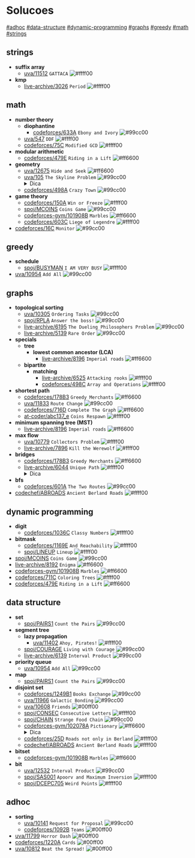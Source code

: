 <h1>Solucoes</h1>

[#adhoc](#adhoc) [#data-structure](#data-structure) [#dynamic-programming](#dynamic-programming) [#graphs](#graphs) [#greedy](#greedy) [#math](#math) [#strings](#strings) 
## strings
- **suffix array**
	- [uva/11512](./uva/11512.cpp) `GATTACA` ![#ffff00](https://via.placeholder.com/15/ffff00/000000?text=+)
- **kmp**
	- [live-archive/3026](./live-archive/3026.cpp) `Period` ![#ffff00](https://via.placeholder.com/15/ffff00/000000?text=+)
## math
- **number theory**
	- **diophantine**
		- [codeforces/633A](./codeforces/633A.cpp) `Ebony and Ivory` ![#99cc00](https://via.placeholder.com/15/99cc00/000000?text=+)
	- [uva/547](./uva/547.cpp) `DDF` ![#ffff00](https://via.placeholder.com/15/ffff00/000000?text=+)
	- [codeforces/75C](./codeforces/75C.cpp) `Modified GCD` ![#ffff00](https://via.placeholder.com/15/ffff00/000000?text=+)
- **modular arithmetic**
	- [codeforces/479E](./codeforces/479E.cpp) `Riding in a Lift` ![#ff6600](https://via.placeholder.com/15/ff6600/000000?text=+)
- **geometry**
	- [uva/12675](./uva/12675.cpp) `Hide and Seek` ![#ff6600](https://via.placeholder.com/15/ff6600/000000?text=+)
	- [uva/105](./uva/105.cpp) `The Skyline Problem` ![#99cc00](https://via.placeholder.com/15/99cc00/000000?text=+) <details><summary>Dica</summary>line sweep</details>
	- [codeforces/498A](./codeforces/498A.cpp) `Crazy Town` ![#99cc00](https://via.placeholder.com/15/99cc00/000000?text=+)
- **game theory**
	- [codeforces/150A](./codeforces/150A.cpp) `Win or Freeze` ![#ffff00](https://via.placeholder.com/15/ffff00/000000?text=+)
	- [spoj/MCOINS](./spoj/MCOINS.cpp) `Coins Game` ![#99cc00](https://via.placeholder.com/15/99cc00/000000?text=+)
	- [codeforces-gym/101908B](./codeforces-gym/101908B.cpp) `Marbles` ![#ff6600](https://via.placeholder.com/15/ff6600/000000?text=+)
	- [codeforces/603C](./codeforces/603C.cpp) `Liege of Legendre` ![#ffff00](https://via.placeholder.com/15/ffff00/000000?text=+)
- [codeforces/16C](./codeforces/16C.cpp) `Monitor` ![#99cc00](https://via.placeholder.com/15/99cc00/000000?text=+)
## greedy
- **schedule**
	- [spoj/BUSYMAN](./spoj/BUSYMAN.cpp) `I AM VERY BUSY` ![#ffff00](https://via.placeholder.com/15/ffff00/000000?text=+)
- [uva/10954](./uva/10954.cpp) `Add All` ![#99cc00](https://via.placeholder.com/15/99cc00/000000?text=+)
## graphs
- **topological sorting**
	- [uva/10305](./uva/10305.cpp) `Ordering Tasks` ![#99cc00](https://via.placeholder.com/15/99cc00/000000?text=+)
	- [spoj/RPLA](./spoj/RPLA.cpp) `Answer the boss!` ![#99cc00](https://via.placeholder.com/15/99cc00/000000?text=+)
	- [live-archive/6195](./live-archive/6195.cpp) `The Dueling Philosophers Problem` ![#99cc00](https://via.placeholder.com/15/99cc00/000000?text=+)
	- [live-archive/5139](./live-archive/5139.cpp) `Rare Order` ![#99cc00](https://via.placeholder.com/15/99cc00/000000?text=+)
- **specials**
	- **tree**
		- **lowest common ancestor (LCA)**
			- [live-archive/8196](./live-archive/8196.cpp) `Imperial roads` ![#ff6600](https://via.placeholder.com/15/ff6600/000000?text=+)
	- **bipartite**
		- **matching**
			- [live-archive/6525](./live-archive/6525.cpp) `Attacking rooks` ![#ffff00](https://via.placeholder.com/15/ffff00/000000?text=+)
			- [codeforces/498C](./codeforces/498C.cpp) `Array and Operations` ![#ffff00](https://via.placeholder.com/15/ffff00/000000?text=+)
- **shortest path**
	- [codeforces/178B3](./codeforces/178B3.cpp) `Greedy Merchants` ![#ff6600](https://via.placeholder.com/15/ff6600/000000?text=+)
	- [uva/11833](./uva/11833.cpp) `Route Change` ![#99cc00](https://via.placeholder.com/15/99cc00/000000?text=+)
	- [codeforces/716D](./codeforces/716D.cpp) `Complete The Graph` ![#ff6600](https://via.placeholder.com/15/ff6600/000000?text=+)
	- [at-coder/abc137_e](./at-coder/abc137_e.cpp) `Coins Respawn` ![#ffff00](https://via.placeholder.com/15/ffff00/000000?text=+)
- **minimum spanning tree (MST)**
	- [live-archive/8196](./live-archive/8196.cpp) `Imperial roads` ![#ff6600](https://via.placeholder.com/15/ff6600/000000?text=+)
- **max flow**
	- [uva/10779](./uva/10779.cpp) `Collectors Problem` ![#ffff00](https://via.placeholder.com/15/ffff00/000000?text=+)
	- [live-archive/7896](./live-archive/7896.cpp) `Kill the Werewolf` ![#ffff00](https://via.placeholder.com/15/ffff00/000000?text=+)
- **bridges**
	- [codeforces/178B3](./codeforces/178B3.cpp) `Greedy Merchants` ![#ff6600](https://via.placeholder.com/15/ff6600/000000?text=+)
	- [live-archive/6044](./live-archive/6044.cpp) `Unique Path` ![#ffff00](https://via.placeholder.com/15/ffff00/000000?text=+) <details><summary>Dica</summary>https://cp-algorithms.com/graph/bridge-searching.html</details>
- **bfs**
	- [codeforces/601A](./codeforces/601A.cpp) `The Two Routes` ![#99cc00](https://via.placeholder.com/15/99cc00/000000?text=+)
- [codechef/ABROADS](./codechef/ABROADS.cpp) `Ancient Berland Roads` ![#ffff00](https://via.placeholder.com/15/ffff00/000000?text=+)
## dynamic programming
- **digit**
	- [codeforces/1036C](./codeforces/1036C.cpp) `Classy Numbers` ![#ffff00](https://via.placeholder.com/15/ffff00/000000?text=+)
- **bitmask**
	- [codeforces/1169E](./codeforces/1169E.cpp) `And Reachability` ![#ffff00](https://via.placeholder.com/15/ffff00/000000?text=+)
	- [spoj/LINEUP](./spoj/LINEUP.cpp) `Lineup` ![#ffff00](https://via.placeholder.com/15/ffff00/000000?text=+)
- [spoj/MCOINS](./spoj/MCOINS.cpp) `Coins Game` ![#99cc00](https://via.placeholder.com/15/99cc00/000000?text=+)
- [live-archive/8192](./live-archive/8192.cpp) `Enigma` ![#ff6600](https://via.placeholder.com/15/ff6600/000000?text=+)
- [codeforces-gym/101908B](./codeforces-gym/101908B.cpp) `Marbles` ![#ff6600](https://via.placeholder.com/15/ff6600/000000?text=+)
- [codeforces/711C](./codeforces/711C.cpp) `Coloring Trees` ![#ffff00](https://via.placeholder.com/15/ffff00/000000?text=+)
- [codeforces/479E](./codeforces/479E.cpp) `Riding in a Lift` ![#ff6600](https://via.placeholder.com/15/ff6600/000000?text=+)
## data structure
- **set**
	- [spoj/PAIRS1](./spoj/PAIRS1.cpp) `Count the Pairs` ![#99cc00](https://via.placeholder.com/15/99cc00/000000?text=+)
- **segment tree**
	- **lazy propagation**
		- [uva/11402](./uva/11402.cpp) `Ahoy, Pirates!` ![#ffff00](https://via.placeholder.com/15/ffff00/000000?text=+)
	- [spoj/COURAGE](./spoj/COURAGE.cpp) `Living with Courage` ![#99cc00](https://via.placeholder.com/15/99cc00/000000?text=+)
	- [live-archive/6139](./live-archive/6139.cpp) `Interval Product` ![#99cc00](https://via.placeholder.com/15/99cc00/000000?text=+)
- **priority queue**
	- [uva/10954](./uva/10954.cpp) `Add All` ![#99cc00](https://via.placeholder.com/15/99cc00/000000?text=+)
- **map**
	- [spoj/PAIRS1](./spoj/PAIRS1.cpp) `Count the Pairs` ![#99cc00](https://via.placeholder.com/15/99cc00/000000?text=+)
- **disjoint set**
	- [codeforces/1249B1](./codeforces/1249B1.cpp) `Books Exchange` ![#99cc00](https://via.placeholder.com/15/99cc00/000000?text=+)
	- [uva/11966](./uva/11966.cpp) `Galactic Bonding` ![#99cc00](https://via.placeholder.com/15/99cc00/000000?text=+)
	- [uva/10608](./uva/10608.cpp) `Friends` ![#00ff00](https://via.placeholder.com/15/00ff00/000000?text=+)
	- [spoj/CONSEC](./spoj/CONSEC.cpp) `Consecutive Letters` ![#ffff00](https://via.placeholder.com/15/ffff00/000000?text=+)
	- [spoj/CHAIN](./spoj/CHAIN.cpp) `Strange Food Chain` ![#99cc00](https://via.placeholder.com/15/99cc00/000000?text=+)
	- [codeforces-gym/102078A](./codeforces-gym/102078A.cpp) `Pictionary` ![#ff6600](https://via.placeholder.com/15/ff6600/000000?text=+) <details><summary>Dica</summary>persistencia parcial + busca binaria</details>
	- [codeforces/25D](./codeforces/25D.cpp) `Roads not only in Berland` ![#ffff00](https://via.placeholder.com/15/ffff00/000000?text=+)
	- [codechef/ABROADS](./codechef/ABROADS.cpp) `Ancient Berland Roads` ![#ffff00](https://via.placeholder.com/15/ffff00/000000?text=+)
- **bitset**
	- [codeforces-gym/101908B](./codeforces-gym/101908B.cpp) `Marbles` ![#ff6600](https://via.placeholder.com/15/ff6600/000000?text=+)
- **bit**
	- [uva/12532](./uva/12532.cpp) `Interval Product` ![#99cc00](https://via.placeholder.com/15/99cc00/000000?text=+)
	- [spoj/SAS001](./spoj/SAS001.cpp) `Apoorv and Maximum Inversion` ![#ffff00](https://via.placeholder.com/15/ffff00/000000?text=+)
	- [spoj/DCEPC705](./spoj/DCEPC705.cpp) `Weird Points` ![#ffff00](https://via.placeholder.com/15/ffff00/000000?text=+)
## adhoc
- **sorting**
	- [uva/10141](./uva/10141.cpp) `Request for Proposal` ![#99cc00](https://via.placeholder.com/15/99cc00/000000?text=+)
	- [codeforces/1092B](./codeforces/1092B.cpp) `Teams` ![#00ff00](https://via.placeholder.com/15/00ff00/000000?text=+)
- [uva/11799](./uva/11799.cpp) `Horror Dash` ![#00ff00](https://via.placeholder.com/15/00ff00/000000?text=+)
- [codeforces/1220A](./codeforces/1220A.cpp) `Cards` ![#00ff00](https://via.placeholder.com/15/00ff00/000000?text=+)
- [uva/10812](./uva/10812.cpp) `Beat the Spread!` ![#00ff00](https://via.placeholder.com/15/00ff00/000000?text=+)
